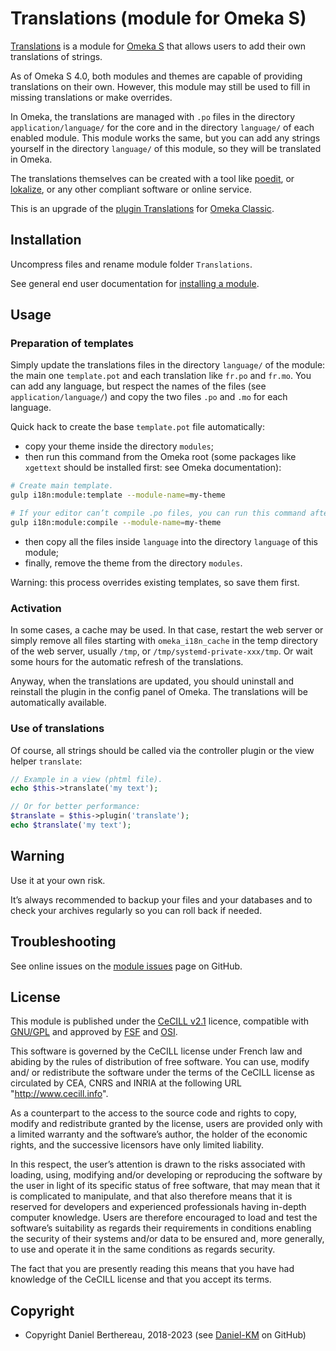 Translations (module for Omeka S)
=================================

[Translations] is a module for [Omeka S] that allows users to add their own
translations of strings.

As of Omeka S 4.0, both modules and themes are capable of providing translations
on their own. However, this module may still be used to fill in missing
translations or make overrides.

In Omeka, the translations are managed with `.po` files in the directory `application/language/`
for the core and in  the directory `language/` of each enabled module. This
module works the same, but you can add any strings yourself in the directory `language/`
of this module, so they will be translated in Omeka.

The translations themselves can be created with a tool like [poedit], or [lokalize],
or any other compliant software or online service.

This is an upgrade of the [plugin Translations] for [Omeka Classic].


Installation
------------

Uncompress files and rename module folder `Translations`.

See general end user documentation for [installing a module].


Usage
-----

### Preparation of templates

Simply update the translations files in the directory `language/` of the
module: the main one `template.pot` and each translation like `fr.po` and `fr.mo`.
You can add any language, but respect the names of the files (see `application/language/`)
and copy the two files `.po` and `.mo` for each language.

Quick hack to create the base `template.pot` file automatically:

- copy your theme inside the directory `modules`;
- then run this command from the Omeka root (some packages like `xgettext` should
  be installed first: see Omeka documentation):
```sh
# Create main template.
gulp i18n:module:template --module-name=my-theme

# If your editor can’t compile .po files, you can run this command after translating:
gulp i18n:module:compile --module-name=my-theme
```
- then copy all the files inside `language` into the directory `language` of
  this module;
- finally, remove the theme from the directory `modules`.

Warning: this process overrides existing templates, so save them first.

### Activation

In some cases, a cache may be used. In that case, restart the web server or
simply remove all files starting with `omeka_i18n_cache` in the temp directory
of the web server, usually `/tmp`, or `/tmp/systemd-private-xxx/tmp`. Or wait
some hours for the automatic refresh of the translations.

Anyway, when the translations are updated, you should uninstall and reinstall
the plugin in the config panel of Omeka. The translations will be automatically
available.

### Use of translations

Of course, all strings should be called via the controller plugin or the view
helper `translate`:
```php
// Example in a view (phtml file).
echo $this->translate('my text');

// Or for better performance:
$translate = $this->plugin('translate');
echo $translate('my text');
```


Warning
-------

Use it at your own risk.

It’s always recommended to backup your files and your databases and to check
your archives regularly so you can roll back if needed.


Troubleshooting
---------------

See online issues on the [module issues] page on GitHub.


License
-------

This module is published under the [CeCILL v2.1] licence, compatible with
[GNU/GPL] and approved by [FSF] and [OSI].

This software is governed by the CeCILL license under French law and abiding by
the rules of distribution of free software. You can use, modify and/ or
redistribute the software under the terms of the CeCILL license as circulated by
CEA, CNRS and INRIA at the following URL "http://www.cecill.info".

As a counterpart to the access to the source code and rights to copy, modify and
redistribute granted by the license, users are provided only with a limited
warranty and the software’s author, the holder of the economic rights, and the
successive licensors have only limited liability.

In this respect, the user’s attention is drawn to the risks associated with
loading, using, modifying and/or developing or reproducing the software by the
user in light of its specific status of free software, that may mean that it is
complicated to manipulate, and that also therefore means that it is reserved for
developers and experienced professionals having in-depth computer knowledge.
Users are therefore encouraged to load and test the software’s suitability as
regards their requirements in conditions enabling the security of their systems
and/or data to be ensured and, more generally, to use and operate it in the same
conditions as regards security.

The fact that you are presently reading this means that you have had knowledge
of the CeCILL license and that you accept its terms.


Copyright
---------

* Copyright Daniel Berthereau, 2018-2023 (see [Daniel-KM] on GitHub)


[Translations]: https://github.com/Daniel-KM/Omeka-S-module-Translations
[Omeka S]: https://omeka.org/s
[plugin Translations]: https://github.com/Daniel-KM/Omeka-plugin-Translations
[Omeka Classic]: https://omeka.org/classic
[installing a module]: https://omeka.org/s/docs/user-manual/modules/#installing-modules
[poedit]: https://poedit.net
[lokalize]: https://www.kde.org/applications/development/lokalize
[module issues]: https://github.com/Daniel-KM/Omeka-plugin-Translations/issues
[CeCILL v2.1]: https://www.cecill.info/licences/Licence_CeCILL_V2.1-en.html
[GNU/GPL]: https://www.gnu.org/licenses/gpl-3.0.html
[FSF]: https://www.fsf.org
[OSI]: http://opensource.org
[Daniel-KM]: https://github.com/Daniel-KM "Daniel Berthereau"
